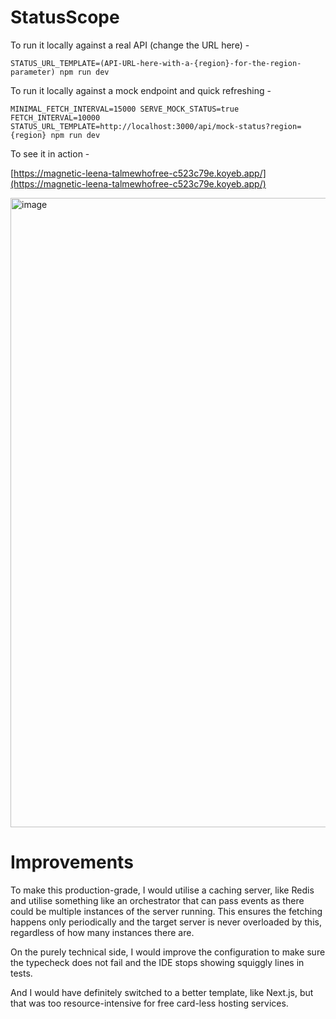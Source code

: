 # StatusScope

To run it locally against a real API (change the URL here) -

`STATUS_URL_TEMPLATE=(API-URL-here-with-a-{region}-for-the-region-parameter) npm run dev`

To run it locally against a mock endpoint and quick refreshing -

`MINIMAL_FETCH_INTERVAL=15000 SERVE_MOCK_STATUS=true FETCH_INTERVAL=10000 STATUS_URL_TEMPLATE=http://localhost:3000/api/mock-status?region={region} npm run dev`


To see it in action -

[https://magnetic-leena-talmewhofree-c523c79e.koyeb.app/](https://magnetic-leena-talmewhofree-c523c79e.koyeb.app/)

<img width="1490" height="1007" alt="image" src="https://github.com/user-attachments/assets/40910f4c-e868-4b0b-860a-2291c0efa706" />


# Improvements
To make this production-grade, I would utilise a caching server, like Redis and utilise something like an orchestrator that can pass events as there could be multiple instances of the server running. This ensures the fetching happens only periodically and the target server is never overloaded by this, regardless of how many instances there are.

On the purely technical side, I would improve the configuration to make sure the typecheck does not fail and the IDE stops showing squiggly lines in tests.

And I would have definitely switched to a better template, like Next.js, but that was too resource-intensive for free card-less hosting services.
